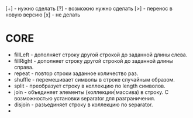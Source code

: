 [+] - нужно сделать
[?] - возможно нужно сделать
[>] - перенос в новую версию
[x] - не делать

# CORE
* fillLeft - дополняет строку другой строкой до заданной длины слева.
* fillRight - дополняет строку другой строкой до заданной длины справа.
* repeat - повтор строки заданное количество раз.
* shuffle - перемешивает символы в строке случайным образом.
* split - преобразует строку в коллекцию по length символов.
* join - объединяет элементы (коллекции|массива) в строку. С возможностью установки separator для разграничения.
* disjoin - разъединяет строку в коллекцию по separator.
* 
